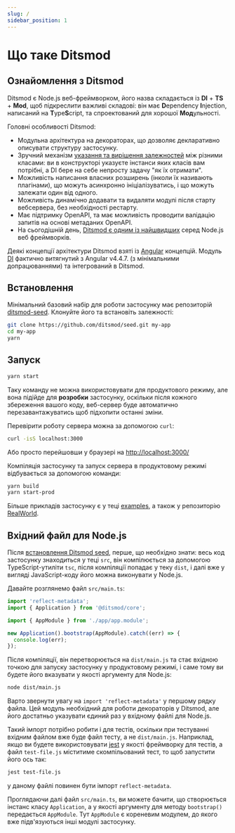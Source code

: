 ```yaml
---
slug: /
sidebar_position: 1
---
```


# Що таке Ditsmod

## Ознайомлення з Ditsmod

Ditsmod є Node.js веб-фреймворком, його назва складається із **DI** + **TS** + **Mod**, щоб підкреслити важливі складові: він має **D**ependency **I**njection, написаний на **T**ype**S**cript, та спроектований для хорошої **Мод**ульності.

Головні особливості Ditsmod:

- Модульна архітектура на декораторах, що дозволяє декларативно описувати структуру застосунку.
- Зручний механізм [указання та вирішення залежностей][8] між різними класами: ви в конструкторі указуєте інстанси яких класів вам потрібні, а DI бере на себе непросту задачу "як їх отримати".
- Можливість написання власних розширень (інколи їх називають плагінами), що можуть асинхронно ініціалізуватись, і що можуть залежати один від одного.
- Можливість динамічно додавати та видаляти модулі після старту вебсервера, без необхідності рестарту.
- Має підтримку OpenAPI, та має можливість проводити валідацію запитів на основі метаданих OpenAPI.
- На сьогодішній день, [Ditsmod є одним із найшвидших][14] серед Node.js веб фреймворків.

Деякі концепції архітектури Ditsmod взяті із [Angular][9] концепцій. Модуль [DI][11] фактично витягнутий з Angular v4.4.7. (з мінімальними допрацюваннями) та інтегрований в Ditsmod.

## Встановлення

Мінімальний базовий набір для роботи застосунку має репозиторій [ditsmod-seed][2]. Клонуйте його та встановіть залежності:

```bash
git clone https://github.com/ditsmod/seed.git my-app
cd my-app
yarn
```

## Запуск

```bash
yarn start
```

Таку команду не можна використовувати для продуктового режиму, але вона підійде для **розробки** застосунку, оскільки після кожного збереження вашого коду, веб-сервер буде автоматично перезавантажуватись щоб підхопити останні зміни.

Перевірити роботу сервера можна за допомогою `curl`:

```bash
curl -isS localhost:3000
```

Або просто перейшовши у браузері на [http://localhost:3000/](http://localhost:3000/)

Компіляція застосунку та запуск сервера в продуктовому режимі відбувається за допомогою команди:

```bash
yarn build
yarn start-prod
```

Більше прикладів застосунку є у теці [examples][4], а також у репозиторію [RealWorld][13].

## Вхідний файл для Node.js

Після [встановлення Ditsmod seed](#встановлення), перше, що необхідно знати: весь код застосунку знаходиться у теці `src`, він компілюється за допомогою TypeScript-утиліти `tsc`, після компіляції попадає у теку `dist`, і далі вже у вигляді JavaScript-коду його можна виконувати у Node.js.

Давайте розглянемо файл `src/main.ts`:

```ts
import 'reflect-metadata';
import { Application } from '@ditsmod/core';

import { AppModule } from './app/app.module';

new Application().bootstrap(AppModule).catch((err) => {
  console.log(err);
});
```

Після компіляції, він перетворюється на `dist/main.js` та стає вхідною точкою для запуску застосунку у продуктовому режимі, і саме тому ви будете його вказувати у якості аргументу для Node.js:

```bash
node dist/main.js
```

Варто звернути увагу на `import 'reflect-metadata'` у першому рядку файла. Цей модуль необхідний для роботи декораторів у Ditsmod, але його достатньо указувати єдиний раз у вхідному файлі для Node.js.

Такий імпорт потрібно робити і для тестів, оскільки при тестуванні вхідним файлом вже буде файл тесту, а не `dist/main.js`. Наприклад, якщо ви будете використовувати [jest][10] у якості фреймворку для тестів, а файл `test-file.js` міститиме скомпільований тест, то щоб запустити його ось так:

```bash
jest test-file.js
```

у даному файлі повинен бути імпорт `reflect-metadata`.

Проглядаючи далі файл `src/main.ts`, ви можете бачити, що створюється інстанс класу `Application`, а у якості аргументу для методу `bootstrap()` передається `AppModule`. Тут `AppModule` є кореневим модулем, до якого вже підв'язуються інші модулі застосунку.


[2]: https://github.com/ditsmod/seed
[4]: https://github.com/ditsmod/ditsmod/tree/main/examples
[8]: https://uk.wikipedia.org/wiki/%D0%92%D0%BF%D1%80%D0%BE%D0%B2%D0%B0%D0%B4%D0%B6%D0%B5%D0%BD%D0%BD%D1%8F_%D0%B7%D0%B0%D0%BB%D0%B5%D0%B6%D0%BD%D0%BE%D1%81%D1%82%D0%B5%D0%B9
[9]: https://github.com/angular/angular
[10]: https://jestjs.io/en/
[11]: https://github.com/ts-stack/di
[12]: https://uk.wikipedia.org/wiki/%D0%9E%D0%B4%D0%B8%D0%BD%D0%B0%D0%BA_(%D1%88%D0%B0%D0%B1%D0%BB%D0%BE%D0%BD_%D0%BF%D1%80%D0%BE%D1%94%D0%BA%D1%82%D1%83%D0%B2%D0%B0%D0%BD%D0%BD%D1%8F) "Singleton"
[13]: https://github.com/ditsmod/realworld
[14]: https://github.com/ditsmod/vs-webframework#readme
